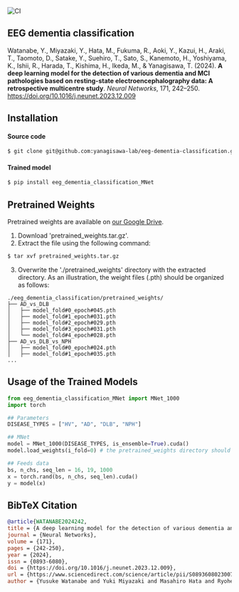 ![CI](https://github.com/yanagisawa-lab/eeg-dementia-classification/actions/workflows/MNet_1000_forward.yml/badge.svg)

## EEG dementia classification
Watanabe, Y., Miyazaki, Y., Hata, M., Fukuma, R., Aoki, Y., Kazui, H., Araki, T., Taomoto, D., Satake, Y., Suehiro, T., Sato, S., Kanemoto, H., Yoshiyama, K., Ishii, R., Harada, T., Kishima, H., Ikeda, M., & Yanagisawa, T. (2024). **A deep learning model for the detection of various dementia and MCI pathologies based on resting-state electroencephalography data: A retrospective multicentre study**. *Neural Networks*, 171, 242–250. https://doi.org/10.1016/j.neunet.2023.12.009

## Installation
#### Source code
``` bash
$ git clone git@github.com:yanagisawa-lab/eeg-dementia-classification.git
```
#### Trained model
``` bash
$ pip install eeg_dementia_classification_MNet
```


## Pretrained Weights
Pretrained weights are available on [our Google Drive](https://drive.google.com/file/d/1QZYlEtcd4Szf5K55cNrSxalHcW6UjkaF/view?usp=sharing).
1. Download 'pretrained_weights.tar.gz'.
2. Extract the file using the following command:
``` bash
$ tar xvf pretrained_weights.tar.gz
```
3. Overwrite the './pretrained_weights' directory with the extracted directory. As an illustration, the weight files (.pth) should be organized as follows:
```
./eeg_dementia_classification/pretrained_weights/
├── AD_vs_DLB
│   ├── model_fold#0_epoch#045.pth
│   ├── model_fold#1_epoch#031.pth
│   ├── model_fold#2_epoch#029.pth
│   ├── model_fold#3_epoch#031.pth
│   └── model_fold#4_epoch#028.pth
├── AD_vs_DLB_vs_NPH
│   ├── model_fold#0_epoch#024.pth
│   ├── model_fold#1_epoch#035.pth
...
```

## Usage of the Trained Models
``` python
from eeg_dementia_classification_MNet import MNet_1000
import torch

## Parameters
DISEASE_TYPES = ["HV", "AD", "DLB", "NPH"]

## MNet
model = MNet_1000(DISEASE_TYPES, is_ensemble=True).cuda()
model.load_weights(i_fold=0) # the pretrained_weights directory should be located at the current working directory

## Feeds data
bs, n_chs, seq_len = 16, 19, 1000
x = torch.rand(bs, n_chs, seq_len).cuda()
y = model(x)
```

## BibTeX Citation
``` bibtex
@article{WATANABE2024242,
title = {A deep learning model for the detection of various dementia and MCI pathologies based on resting-state electroencephalography data: A retrospective multicentre study},
journal = {Neural Networks},
volume = {171},
pages = {242-250},
year = {2024},
issn = {0893-6080},
doi = {https://doi.org/10.1016/j.neunet.2023.12.009},
url = {https://www.sciencedirect.com/science/article/pii/S0893608023007037},
author = {Yusuke Watanabe and Yuki Miyazaki and Masahiro Hata and Ryohei Fukuma and Yasunori Aoki and Hiroaki Kazui and Toshihiko Araki and Daiki Taomoto and Yuto Satake and Takashi Suehiro and Shunsuke Sato and Hideki Kanemoto and Kenji Yoshiyama and Ryouhei Ishii and Tatsuya Harada and Haruhiko Kishima and Manabu Ikeda and Takufumi Yanagisawa},
```
